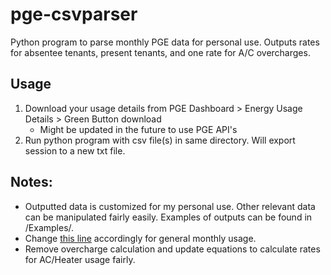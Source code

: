 # pge-csvparser
Python program to parse monthly PGE data for personal use. Outputs rates for absentee tenants, present tenants, and one rate for A/C overcharges.

## Usage
1. Download your usage details from PGE Dashboard > Energy Usage Details > Green Button download
   * Might be updated in the future to use PGE API's
2. Run python program with csv file(s) in same directory. Will export session to a new txt file.

## Notes: 
* Outputted data is customized for my personal use. Other relevant data can be manipulated fairly easily. Examples of outputs can be found in /Examples/. 
* Change [this line](https://github.com/neilkatahira/pge-csvparser/blob/master/CSV%20Parser/pgeparser.py#L88) accordingly for general monthly usage.
* Remove overcharge calculation and update equations to calculate rates for AC/Heater usage fairly.
